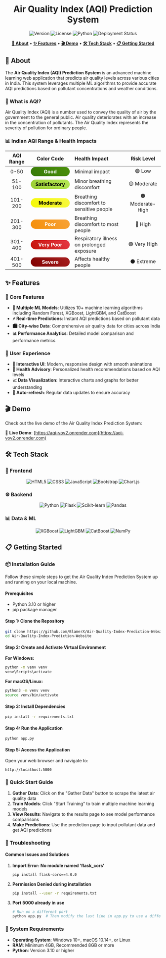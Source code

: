<div align="center">
  
  <!-- Main Title with Animation -->
  <h1 align="center">
    Air Quality Index (AQI) Prediction System
  </h1>
  
  <!-- Status Badges with Hover Effects -->
  <p align="center">
    <img src="https://img.shields.io/badge/version-v1.0-blue?style=for-the-badge&logo=git&logoColor=white" alt="Version">
    <img src="https://img.shields.io/badge/license-MIT-green?style=for-the-badge&logo=open-source-initiative&logoColor=white" alt="License">
    <img src="https://img.shields.io/badge/python-3.10+-yellow?style=for-the-badge&logo=python&logoColor=white" alt="Python">
    <img src="https://img.shields.io/badge/status-online-brightgreen?style=for-the-badge&logo=server&logoColor=white" alt="Deployment Status">
  </p>
  
  <!-- Navigation Menu with Icons -->
  <p align="center">
    <a href="#about"><strong>🌟 About</strong></a> •
    <a href="#features"><strong>✨ Features</strong></a> •
    <a href="#demo"><strong>🎬 Demo</strong></a> •
    <a href="#tech-stack"><strong>🛠️ Tech Stack</strong></a> •
    <a href="#getting-started"><strong>📋 Getting Started</strong></a>
  </p>
</div>

## 🌟 About

The **Air Quality Index (AQI) Prediction System** is an advanced machine learning web application that predicts air quality levels across various cities in India. This system leverages multiple ML algorithms to provide accurate AQI predictions based on pollutant concentrations and weather conditions.

### 🎯 What is AQI?

Air Quality Index (AQI) is a number used to convey the quality of air by the government to the general public. Air quality deteriorates with an increase in the concentration of pollutants. The Air Quality Index represents the severity of pollution for ordinary people.

### 📊 Indian AQI Range & Health Impacts

| AQI Range |                                                                                     Color Code                                                                                     | Health Impact                             |    Risk Level    |
| :-------: | :--------------------------------------------------------------------------------------------------------------------------------------------------------------------------------: | :---------------------------------------- | :--------------: |
|   0-50    |     <div style="background: linear-gradient(45deg, #377a07, #4a8f0a); color: white; text-align: center; padding: 5px 15px; border-radius: 20px; font-weight: bold;">Good</div>     | Minimal impact                            |      🟢 Low      |
|  51-100   | <div style="background: linear-gradient(45deg, #9acd32, #b5e853); color: black; text-align: center; padding: 5px 15px; border-radius: 20px; font-weight: bold;">Satisfactory</div> | Minor breathing discomfort                |   🟡 Moderate    |
|  101-200  |   <div style="background: linear-gradient(45deg, #f4f805, #f7f93f); color: black; text-align: center; padding: 5px 15px; border-radius: 20px; font-weight: bold;">Moderate</div>   | Breathing discomfort to sensitive people  | 🟠 Moderate-High |
|  201-300  |     <div style="background: linear-gradient(45deg, #f58f09, #f7a338); color: white; text-align: center; padding: 5px 15px; border-radius: 20px; font-weight: bold;">Poor</div>     | Breathing discomfort to most people       |     🔴 High      |
|  301-400  |  <div style="background: linear-gradient(45deg, #c41206, #e63946); color: white; text-align: center; padding: 5px 15px; border-radius: 20px; font-weight: bold;">Very Poor</div>   | Respiratory illness on prolonged exposure |   🟣 Very High   |
|  401-500  |    <div style="background: linear-gradient(45deg, #810100, #a61e1e); color: white; text-align: center; padding: 5px 15px; border-radius: 20px; font-weight: bold;">Severe</div>    | Affects healthy people                    |   ⚫️ Extreme    |

## ✨ Features

### 🧠 Core Features

- **🤖 Multiple ML Models**: Utilizes 10+ machine learning algorithms including Random Forest, XGBoost, LightGBM, and CatBoost
- **⚡ Real-time Predictions**: Instant AQI predictions based on pollutant data
- **🏙️ City-wise Data**: Comprehensive air quality data for cities across India
- **📊 Performance Analytics**: Detailed model comparison and performance metrics

### 🎨 User Experience

- **💫 Interactive UI**: Modern, responsive design with smooth animations
- **🏥 Health Advisory**: Personalized health recommendations based on AQI levels
- **📈 Data Visualization**: Interactive charts and graphs for better understanding
- **🔄 Auto-refresh**: Regular data updates to ensure accuracy

## 🎬 Demo

Check out the live demo of the Air Quality Index Prediction System:

🔗 **Live Demo**: [https://aqi-vov2.onrender.com](https://aqi-vov2.onrender.com)

## 🛠️ Tech Stack

### 🎨 Frontend

<p align="center">
  <img src="https://img.shields.io/badge/HTML5-E34F26?style=for-the-badge&logo=html5&logoColor=white" alt="HTML5">
  <img src="https://img.shields.io/badge/CSS3-1572B6?style=for-the-badge&logo=css3&logoColor=white" alt="CSS3">
  <img src="https://img.shields.io/badge/JavaScript-F7DF1E?style=for-the-badge&logo=javascript&logoColor=black" alt="JavaScript">
  <img src="https://img.shields.io/badge/Bootstrap-7952B3?style=for-the-badge&logo=bootstrap&logoColor=white" alt="Bootstrap">
  <img src="https://img.shields.io/badge/Chart.js-FF6384?style=for-the-badge&logo=chart.js&logoColor=white" alt="Chart.js">
</p>

### ⚙️ Backend

<p align="center">
  <img src="https://img.shields.io/badge/Python-3776AB?style=for-the-badge&logo=python&logoColor=white" alt="Python">
  <img src="https://img.shields.io/badge/Flask-000000?style=for-the-badge&logo=flask&logoColor=white" alt="Flask">
  <img src="https://img.shields.io/badge/Scikit--learn-F7931E?style=for-the-badge&logo=scikit-learn&logoColor=white" alt="Scikit-learn">
  <img src="https://img.shields.io/badge/Pandas-150458?style=for-the-badge&logo=pandas&logoColor=white" alt="Pandas">
</p>

### 📊 Data & ML

<p align="center">
  <img src="https://img.shields.io/badge/XGBoost-FF6F00?style=for-the-badge&logo=xgboost&logoColor=white" alt="XGBoost">
  <img src="https://img.shields.io/badge/LightGBM-4B8BBE?style=for-the-badge&logo=lightgbm&logoColor=white" alt="LightGBM">
  <img src="https://img.shields.io/badge/CatBoost-FFA500?style=for-the-badge&logo=catboost&logoColor=white" alt="CatBoost">
  <img src="https://img.shields.io/badge/NumPy-013243?style=for-the-badge&logo=numpy&logoColor=white" alt="NumPy">
</p>

## 📋 Getting Started

### 📦 Installation Guide

Follow these simple steps to get the Air Quality Index Prediction System up and running on your local machine.

#### Prerequisites

- Python 3.10 or higher
- pip package manager

#### Step 1: Clone the Repository

```bash
git clone https://github.com/BlamerX/Air-Quality-Index-Prediction-Website.git
cd Air-Quality-Index-Prediction-Website
```

#### Step 2: Create and Activate Virtual Environment

**For Windows:**

```bash
python -m venv venv
venv\Scripts\activate
```

**For macOS/Linux:**

```bash
python3 -m venv venv
source venv/bin/activate
```

#### Step 3: Install Dependencies

```bash
pip install -r requirements.txt
```

#### Step 4: Run the Application

```bash
python app.py
```

#### Step 5: Access the Application

Open your web browser and navigate to:

```
http://localhost:5000
```

### 🚀 Quick Start Guide

1. **Gather Data**: Click on the "Gather Data" button to scrape the latest air quality data
2. **Train Models**: Click "Start Training" to train multiple machine learning models
3. **View Results**: Navigate to the results page to see model performance comparisons
4. **Make Predictions**: Use the prediction page to input pollutant data and get AQI predictions

### 🔧 Troubleshooting

#### Common Issues and Solutions

1. **Import Error: No module named 'flask_cors'**

   ```bash
   pip install flask-cors==4.0.0
   ```

2. **Permission Denied during installation**

   ```bash
   pip install --user -r requirements.txt
   ```

3. **Port 5000 already in use**
   ```bash
   # Run on a different port
   python app.py  # Then modify the last line in app.py to use a different port
   ```

### 📱 System Requirements

- **Operating System**: Windows 10+, macOS 10.14+, or Linux
- **RAM**: Minimum 4GB, Recommended 8GB or more
- **Python**: Version 3.10 or higher
